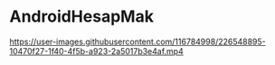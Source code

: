 # AndroidHesapMak
https://user-images.githubusercontent.com/116784998/226548895-10470f27-1f40-4f5b-a923-2a5017b3e4af.mp4
